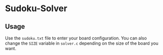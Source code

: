 # Sudoku-Solver

## Usage

Use the `sudoku.txt` file to enter your board configuration. You can also change the `SIZE` variable in `solver.c` depending on the size of the board you want.
